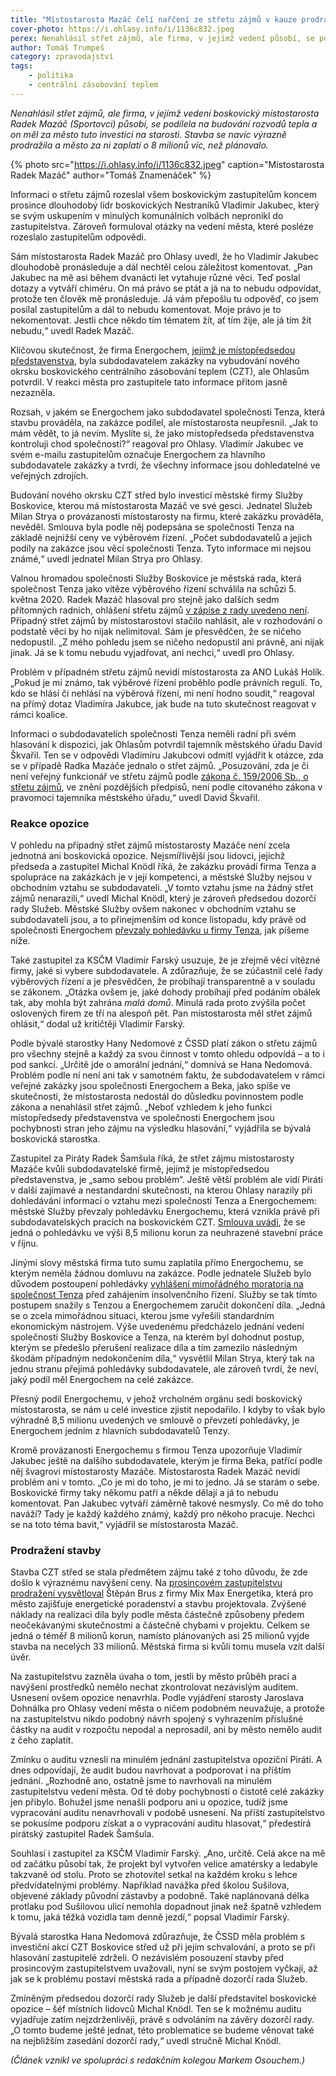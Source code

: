 ```yaml
---
title: "Místostarosta Mazáč čelí nařčení ze střetu zájmů v kauze prodražené stavby CZT"
cover-photo: https://i.ohlasy.info/i/1136c832.jpeg
perex: Nenahlásil střet zájmů, ale firma, v jejímž vedení působí, se podílela na budování rozvodů tepla a on měl za město tuto investici na starosti.
author: Tomáš Trumpeš
category: zpravodajství
tags:
    - politika
    - centrální zásobování teplem
---
```


*Nenahlásil střet zájmů, ale firma, v jejímž vedení boskovický místostarosta Radek Mazáč (Sportovci) působí, se podílela na budování rozvodů tepla a on měl za město tuto investici na starosti. Stavba se navíc výrazně prodražila a město za ni zaplatí o 8 milionů víc, než plánovalo.*

{% photo src="https://i.ohlasy.info/i/1136c832.jpeg" caption="Místostarosta Radek Mazáč" author="Tomáš Znamenáček" %}

Informaci o střetu zájmů rozeslal všem boskovickým zastupitelům koncem prosince dlouhodobý lídr boskovických Nestraníků Vladimír Jakubec, který se svým uskupením v minulých komunálních volbách nepronikl do zastupitelstva. Zároveň formuloval otázky na vedení města, které posléze rozeslalo zastupitelům odpovědi.

Sám místostarosta Radek Mazáč pro Ohlasy uvedl, že ho Vladimír Jakubec dlouhodobě pronásleduje a dál nechtěl celou záležitost komentovat. „Pan Jakubec na mě asi během dvanácti let vytahuje různé věci. Teď poslal dotazy a vytváří chiméru. On má právo se ptát a já na to nebudu odpovídat, protože ten člověk mě pronásleduje. Já vám přepošlu tu odpověď, co jsem posílal zastupitelům a dál to nebudu komentovat. Moje právo je to nekomentovat. Jestli chce někdo tím tématem žít, ať tím žije, ale já tím žít nebudu,“ uvedl Radek Mazáč.

Klíčovou skutečnost, že firma Energochem, [jejímž je místopředsedou představenstva](https://or.justice.cz/ias/ui/rejstrik-firma.vysledky?subjektId=895869&typ=PLATNY), byla subdodavatelem zakázky na vybudování nového okrsku boskovického centrálního zásobování teplem (CZT), ale Ohlasům potvrdil. V reakci města pro zastupitele tato informace přitom jasně nezazněla.

Rozsah, v jakém se Energochem jako subdodavatel společnosti Tenza, která stavbu prováděla, na zakázce podílel, ale místostarosta neupřesnil. „Jak to mám vědět, to já nevím. Myslíte si, že jako místopředseda představenstva kontroluji chod společnosti?“ reagoval pro Ohlasy. Vladimír Jakubec ve svém e-mailu zastupitelům označuje Energochem za hlavního subdodavatele zakázky a tvrdí, že všechny informace jsou dohledatelné ve veřejných zdrojích. 

Budování nového okrsku CZT střed bylo investicí městské firmy Služby Boskovice, kterou má místostarosta Mazáč ve své gesci. Jednatel Služeb Milan Strya o provázanosti místostarosty na firmu, které zakázku prováděla, nevěděl. Smlouva byla podle něj podepsána se společností Tenza na základě nejnižší ceny ve výběrovém řízení. „Počet subdodavatelů a jejich podíly na zakázce jsou věcí společnosti Tenza. Tyto informace mi nejsou známé,“ uvedl jednatel Milan Strya pro Ohlasy.

Valnou hromadou společnosti Služby Boskovice je městská rada, která společnost Tenza jako vítěze výběrového řízení schválila na schůzi 5. května 2020. Radek Mazáč hlasoval pro stejně jako dalších sedm přítomných radních, ohlášení střetu zájmů [v zápise z rady uvedeno není](https://boskovice.cz/assets/File.ashx?id_org=832&id_dokumenty=39256). Případný střet zájmů by místostarostovi stačilo nahlásit, ale v rozhodování o podstatě věci by ho nijak nelimitoval. Sám je přesvědčen, že se ničeho nedopustil. „Z mého pohledu jsem se ničeho nedopustil ani právně, ani nijak jinak. Já se k tomu nebudu vyjadřovat, ani nechci,“ uvedl pro Ohlasy.

Problém v případném střetu zájmů nevidí místostarosta za ANO Lukáš Holík. „Pokud je mi známo, tak výběrové řízení proběhlo podle právních regulí. To, kdo se hlásí či nehlásí na výběrová řízení, mi není hodno soudit,“ reagoval na přímý dotaz Vladimíra Jakubce, jak bude na tuto skutečnost reagovat v rámci koalice. 

Informaci o subdodavatelích společnosti Tenza neměli radní při svém hlasování k dispozici, jak Ohlasům potvrdil tajemník městského úřadu David Škvařil. Ten se v odpovědi Vladimíru Jakubcovi odmítl vyjádřit k otázce, zda se v případě Radka Mazáče jednalo o střet zájmů. „Posuzování, zda je či není veřejný funkcionář ve střetu zájmů podle [zákona č. 159/2006 Sb., o střetu zájmů](https://www.zakonyprolidi.cz/cs/2006-159), ve znění pozdějších předpisů, není podle citovaného zákona v pravomoci tajemníka městského úřadu,“ uvedl David Škvařil.

### Reakce opozice

V pohledu na případný střet zájmů místostarosty Mazáče není zcela jednotná ani boskovická opozice. Nejsmířlivější jsou lidovci, jejichž předseda a zastupitel Michal Knödl říká, že zakázku provádí firma Tenza a spolupráce na zakázkách je v její kompetenci, a městské Služby nejsou v obchodním vztahu se subdodavateli. „V tomto vztahu jsme na žádný střet zájmů nenarazili,“ uvedl Michal Knödl, který je zároveň předsedou dozorčí rady Služeb. Městské Služby ovšem nakonec v obchodním vztahu se subdodavateli jsou, a to přinejmenším od konce listopadu, kdy právě od společnosti Energochem [převzaly pohledávku u firmy Tenza](https://www.hlidacstatu.cz/Detail/15014415), jak píšeme níže.

Také zastupitel za KSČM Vladimír Farský usuzuje, že je zřejmě věcí vítězné firmy, jaké si vybere subdodavatele. A zdůrazňuje, že se zúčastnil celé řady výběrových řízení a je přesvědčen, že probíhají transparentně a v souladu se zákonem. „Otázka ovšem je, jaké dohody probíhají před podáním obálek tak, aby mohla být zahrána *malá domů*. Minulá rada proto zvýšila počet oslovených firem ze tří na alespoň pět. Pan místostarosta měl střet zájmů ohlásit,“ dodal už kritičtěji Vladimír Farský.

Podle bývalé starostky Hany Nedomové z ČSSD platí zákon o střetu zájmů pro všechny stejně a každý za svou činnost v tomto ohledu odpovídá – a to i pod sankcí. „Určitě jde o amorální jednání,“ domnívá se Hana Nedomová. Problém podle ní není ani tak v samotném faktu, že subdodavatelem v rámci veřejné zakázky jsou společnosti Energochem a Beka, jako spíše ve skutečnosti, že místostarosta nedostál do důsledku povinnostem podle zákona a nenahlásil střet zájmů. „Neboť vzhledem k jeho funkci místopředsedy představenstva ve společnosti Energochem jsou pochybnosti stran jeho zájmu na výsledku hlasování,“ vyjádřila se bývalá boskovická starostka.

Zastupitel za Piráty Radek Šamšula říká, že střet zájmu místostarosty Mazáče kvůli subdodavatelské firmě, jejímž je místopředsedou představenstva, je „samo sebou problém“. Ještě větší problém ale vidí Piráti v další zajímavé a nestandardní skutečnosti, na kterou Ohlasy narazily při dohledávání informací o vztahu mezi společností Tenza a Energochemem: městské Služby převzaly pohledávku Energochemu, která vznikla právě při subdodavatelských pracích na boskovickém CZT. [Smlouva uvádí](https://www.hlidacstatu.cz/Detail/15014415), že se jedná o pohledávku ve výši 8,5 milionu korun za neuhrazené stavební práce v říjnu. 

Jinými slovy městská firma tuto sumu zaplatila přímo Energochemu, se kterým neměla žádnou domluvu na zakázce. Podle jednatele Služeb bylo důvodem postoupení pohledávky [vyhlášení mimořádného moratoria na společnost Tenza](https://isir.justice.cz/isir/ueu/evidence_upadcu_detail.do?id=AD20214740BB6BE2E05333F21FACD2EB) před zahájením insolvenčního řízení. Služby se tak tímto postupem snažily s Tenzou a Energochemem zaručit dokončení díla. „Jedná se o zcela mimořádnou situaci, kterou jsme vyřešili standardním ekonomickým nástrojem. Výše uvedenému předcházelo jednání vedení společností Služby Boskovice a Tenza, na kterém byl dohodnut postup, kterým se předešlo přerušení realizace díla a tím zamezilo následným škodám případným nedokončením díla,“ vysvětlil Milan Strya, který tak na jednu stranu přejímá pohledávky subdodavatele, ale zároveň tvrdí, že neví, jaký podíl měl Energochem na celé zakázce.

Přesný podíl Energochemu, v jehož vrcholném orgánu sedí boskovický místostarosta, se nám u celé investice zjistit nepodařilo. I kdyby to však bylo výhradně 8,5 milionu uvedených ve smlouvě o převzetí pohledávky, je Energochem jedním z hlavních subdodavatelů Tenzy.

Kromě provázanosti Energochemu s firmou Tenza upozorňuje Vladimír Jakubec ještě na dalšího subdodavatele, kterým je firma Beka, patřící podle něj švagrovi místostarosty Mazáče. Místostarosta Radek Mazáč nevidí problém ani v tomto. „Co je mi do toho, je mi to jedno. Já se starám o sebe. Boskovické firmy taky někomu patří a někde dělají a já to nebudu komentovat. Pan Jakubec vytváří záměrně takové nesmysly. Co mě do toho naváží? Tady je každý každého známý, každý pro někoho pracuje. Nechci se na toto téma bavit,“ vyjádřil se místostarosta Mazáč.

### Prodražení stavby

Stavba CZT střed se stala předmětem zájmu také z toho důvodu, že zde došlo k výraznému navýšení ceny. Na [prosincovém zastupitelstvu prodražení vysvětloval](https://ohlasy.info/clanky/2020/12/zastupitelstvo.html) Štěpán Brus z firmy Mix Max Energetika, která pro město zajišťuje energetické poradenství a stavbu projektovala. Zvýšené náklady na realizaci díla byly podle města částečně způsobeny předem neočekávanými skutečnostmi a částečně chybami v projektu. Celkem se jedná o téměř 8 milionů korun, namísto plánovaných asi 25 milionů vyjde stavba na necelých 33 milionů. Městská firma si kvůli tomu musela vzít další úvěr.

Na zastupitelstvu zazněla úvaha o tom, jestli by město průběh prací a navýšení prostředků nemělo nechat zkontrolovat nezávislým auditem. Usnesení ovšem opozice nenavrhla. Podle vyjádření starosty Jaroslava Dohnálka pro Ohlasy vedení města o ničem podobném neuvažuje, a protože na zastupitelstvu nikdo podobný návrh spojený s vyhrazením příslušné částky na audit v rozpočtu nepodal a neprosadil, ani by město nemělo audit z čeho zaplatit.

Zmínku o auditu vznesli na minulém jednání zastupitelstva opoziční Piráti. A dnes odpovídají, že audit budou navrhovat a podporovat i na příštím jednání. „Rozhodně ano, ostatně jsme to navrhovali na minulém zastupitelstvu vedení města. Od té doby pochybností o čistotě celé zakázky jen přibylo. Bohužel jsme nenašli podporu ani u opozice, tudíž jsme vypracování auditu nenavrhovali v podobě usnesení. Na příští zastupitelstvo se pokusíme podporu získat a o vypracování auditu hlasovat,“ předestírá pirátský zastupitel Radek Šamšula.

Souhlasí i zastupitel za KSČM Vladimír Farský. „Ano, určitě. Celá akce na mě od začátku působí tak, že projekt byl vytvořen velice amatérsky a ledabyle takzvaně od stolu. Proto se zhotovitel setkal na každém kroku s lehce předvídatelnými problémy. Například navážka před školou Sušilova, objevené základy původní zástavby a podobně. Také naplánovaná délka protlaku pod Sušilovou ulicí nemohla dopadnout jinak než špatně vzhledem k tomu, jaká těžká vozidla tam denně jezdí,“ popsal Vladimír Farský.

Bývalá starostka Hana Nedomová zdůrazňuje, že ČSSD měla problém s investiční akcí CZT Boskovice střed už při jejím schvalování, a proto se při hlasování zastupitelé zdrželi. O nezávislém posouzení stavby před prosincovým zastupitelstvem uvažovali, nyní se svým postojem vyčkají, až jak se k problému postaví městská rada a případně dozorčí rada Služeb.

Zmíněným předsedou dozorčí rady Služeb je další představitel boskovické opozice – šéf místních lidovců Michal Knödl. Ten se k možnému auditu vyjadřuje zatím nejzdrženlivěji, právě s odvoláním na závěry dozorčí rady. „O tomto budeme ještě jednat, této problematice se budeme věnovat také na nejbližším zasedání dozorčí rady,“ uvedl stručně Michal Knödl.

*(Článek vznikl ve spolupráci s redakčním kolegou Markem Osouchem.)*
